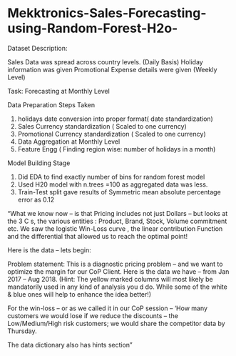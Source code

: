 # Mekktronics-Sales-Forecasting-using-Random-Forest-H2o-

Dataset Description:

Sales Data was spread across country levels. (Daily Basis) 
Holiday information was given 
Promotional Expense details were given (Weekly Level)

Task:
Forecasting at Monthly Level



Data Preparation Steps Taken
1.  holidays date conversion into proper format( date standardization)
2.  Sales Currency standardization ( Scaled to one currency)
3.  Promotional Currency standardization ( Scaled to one currency)
4. Data Aggregation at Monthly Level
5. Feature Engg ( Finding region wise:  number of holidays in a month)


Model Building Stage
1. Did EDA to find exactly number of bins for random forest model
2. Used H20 model with n.trees =100 as aggregated data was less.
3. Train-Test split gave results of Symmetric mean absolute percentage error as 0.12

 

“What we know now – is that Pricing includes not just Dollars – but looks at the 3 C s, the various entities : Product, Brand, Stock, Volume commitment etc.
We saw the logistic Win-Loss curve , the linear contribution Function and the differential that allowed us to reach the optimal point!

Here is the data – lets begin: 

Problem statement: This is a diagnostic pricing problem – and we want to optimize the margin for our CoP Client. Here is the data we have – from Jan 2017 – Aug 2018. (Hint: The yellow marked columns will most likely be mandatorily used in any kind of analysis you d do. While some of the white & blue ones will help to enhance the idea better!)

For the win-loss – or as we called it in our CoP session – ‘How many customers we would lose if we reduce the discounts – the Low/Medium/High risk customers; we would share the competitor data by Thursday. 

The data dictionary also has hints section”
